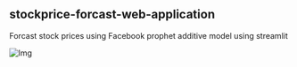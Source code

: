 ## stockprice-forcast-web-application

Forcast stock prices using Facebook prophet additive model using streamlit


![Img](https://github.com/tizbid/stockprice-forcast-web-application/blob/master/img.gif)
